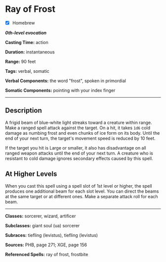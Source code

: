 # Ray of Frost

- [x] Homebrew

***0th-level evocation***

**Casting Time:** action

**Duration:** instantaneous

**Range:** 90 feet

**Tags:** verbal, somatic

**Verbal Components:** the word "frost", spoken in primordial

**Somatic Components:** pointing with your index finger

---

## Description
A frigid beam of blue-white light streaks toward a creature within range. Make a ranged spell attack against the target. On a hit, it takes `1d6` cold damage as numbing frost and even chunks of ice form on its body. Until the end of your next turn, the target's movement speed is reduced by 10 feet.

If the target you hit is Large or smaller, it also has disadvantage on all ranged weapon attacks until the end of your next turn. A creature who is resistant to cold damage ignores secondary effects caused by this spell.

## At Higher Levels
When you cast this spell using a spell slot of 1st level or higher, the spell produces one additional beam for each slot level. You can direct the beams at the same target or at different ones. Make a separate attack roll for each beam.

---

**Classes:** sorcerer, wizard, artificer

**Subclasses:** giant soul (ua) sorcerer

**Subraces:** tiefling (levistus), tiefling (levistus)

**Sources:** PHB, page 271; XGE, page 156

**Referenced Spells:** ray of frost, frostbite
